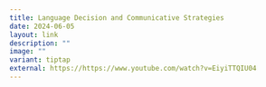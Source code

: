 ```yaml
---
title: Language Decision and Communicative Strategies
date: 2024-06-05
layout: link
description: ""
image: ""
variant: tiptap
external: https://https://www.youtube.com/watch?v=EiyiTTQIU04
---
```

